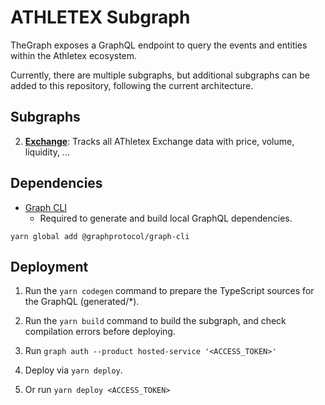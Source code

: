 # ATHLETEX Subgraph

TheGraph exposes a GraphQL endpoint to query the events and entities within the Athletex ecosystem.

Currently, there are multiple subgraphs, but additional subgraphs can be added to this repository, following the current architecture.

## Subgraphs

2. **[Exchange]()**: Tracks all AThletex Exchange data with price, volume, liquidity, ...

## Dependencies

- [Graph CLI](https://github.com/graphprotocol/graph-cli)
  - Required to generate and build local GraphQL dependencies.

```shell
yarn global add @graphprotocol/graph-cli
```

## Deployment

1. Run the `yarn codegen` command to prepare the TypeScript sources for the GraphQL (generated/\*).

2. Run the `yarn build` command to build the subgraph, and check compilation errors before deploying.

3. Run `graph auth --product hosted-service '<ACCESS_TOKEN>'`

4. Deploy via `yarn deploy`.

5. Or run `yarn deploy <ACCESS_TOKEN>`
